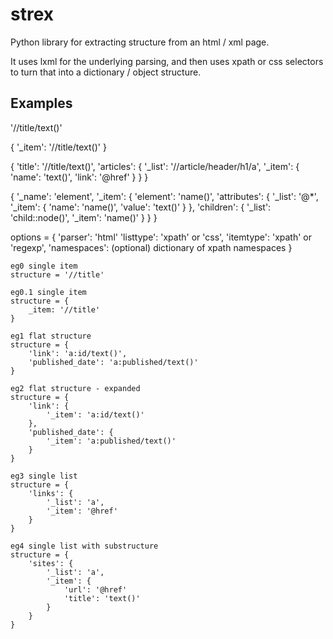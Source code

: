 strex
=====

Python library for extracting structure from an html / xml page.

It uses lxml for the underlying parsing, and then uses xpath or css
selectors to turn that into a dictionary / object structure.

Examples
--------

'//title/text()'

{
  '_item': '//title/text()'
}

{
    'title': '//title/text()',
    'articles': {
        '_list': '//article/header/h1/a',
        '_item': {
            'name': 'text()',
            'link': '@href'
        }
    }
}

{
    '_name': 'element',
    '_item': {
        'element': 'name()',
        'attributes': {
            '_list': '@*',
            '_item': {
                'name': 'name()',
                'value': 'text()'
            }
        },
        'children': {
            '_list': 'child::node()',
            '_item': 'name()'
        }
    }
}

options = {
        'parser': 'html'
        'listtype': 'xpath' or 'css',
        'itemtype': 'xpath' or 'regexp',
        'namespaces': (optional) dictionary of xpath namespaces
    }
    
    eg0 single item
    structure = '//title'

    eg0.1 single item
    structure = {
        _item: '//title'
    }
    
    eg1 flat structure
    structure = {
        'link': 'a:id/text()',
        'published_date': 'a:published/text()'
    }

    eg2 flat structure - expanded
    structure = {
        'link': {
            '_item': 'a:id/text()'
        },
        'published_date': {
            '_item': 'a:published/text()'
        }
    }

    eg3 single list
    structure = {
        'links': {
            '_list': 'a',
            '_item': '@href'
        }
    }

    eg4 single list with substructure
    structure = {
        'sites': {
            '_list': 'a',
            '_item': {
                'url': '@href'
                'title': 'text()'
            }
        }
    }
